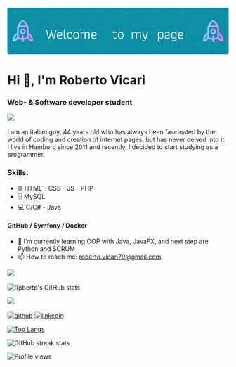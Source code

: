 ![Header](./header.png)

# Hi 👋, I'm Roberto Vicari
### Web- & Software developer student

<!--horizontal divider(gradiant)-->
<img src="https://user-images.githubusercontent.com/73097560/115834477-dbab4500-a447-11eb-908a-139a6edaec5c.gif">

I am an italian guy, 44 years old who has always been fascinated by the world of coding and creation of internet pages, but has never delved into it. I live in Hamburg since 2011 and recently, I decided to start studying as a programmer.

### Skills:  
* 🌐 HTML - CSS - JS - PHP
* 🗄️ MySQL
* 💻 C/C# - Java

#### GitHub / Symfony / Docker

- 🌱 I’m currently learning OOP with Java, JavaFX, and next step are Python and SCRUM 
- 📫 How to reach me:  roberto.vicari79@gmail.com 

<!--horizontal divider(gradiant)-->
<img src="https://user-images.githubusercontent.com/73097560/115834477-dbab4500-a447-11eb-908a-139a6edaec5c.gif">

![Rpbertp's GitHub stats](https://github-readme-stats.vercel.app/api?username=Roberto-vic&show_icons=true&theme=tokyonight)

<!--horizontal divider(gradiant)-->
<img src="https://user-images.githubusercontent.com/73097560/115834477-dbab4500-a447-11eb-908a-139a6edaec5c.gif">

[<img src='https://cdn.jsdelivr.net/npm/simple-icons@3.0.1/icons/github.svg' alt='github' height='40'>](https://github.com/Roberto-vic)             [<img src='https://cdn.jsdelivr.net/npm/simple-icons@3.0.1/icons/linkedin.svg' alt='linkedin' height='40'>](https://www.linkedin.com/in/roberto-vicari-54330a23a/)  

[![Top Langs](https://github-readme-stats.vercel.app/api/top-langs/?username=Roberto-vic)](https://github.com/anuraghazra/github-readme-stats)

![GitHub streak stats](https://streak-stats.demolab.com/?user=Roberto-vic)  

![Profile views](https://gpvc.arturio.dev/Roberto-vic)  
<!---
Roberto-vic/Roberto-vic is a ✨ special ✨ repository because its `README.md` (this file) appears on your GitHub profile.
You can click the Preview link to take a look at your changes.
--->
